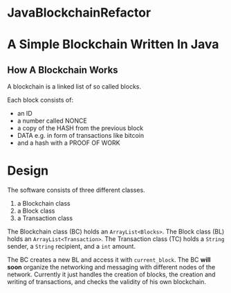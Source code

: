 # JavaBlockchainRefactor

# A Simple Blockchain Written In Java

## How A Blockchain Works

A blockchain is a linked list of so called blocks.

Each block consists of:
  * an ID
  * a number called NONCE
  * a copy of the HASH from the previous block
  * DATA e.g. in form of transactions like bitcoin
  * and a hash with a PROOF OF WORK
  
# Design

The software consists of three different classes.

1. a Blockchain class
2. a Block class
3. a Transaction class

The Blockchain class (BC) holds an `ArrayList<Blocks>`. The Block class (BL) holds
an `ArrayList<Transaction>`. The Transaction class (TC) holds a `String` sender, a `String` recipient, and a `int` amount.

The BC creates a new BL and access it with `current_block`. The BC **will soon** organize the networking and messaging with different nodes of the network. Currently it just handles the creation of blocks, the creation and writing of transactions, and checks the validity of his own blockchain.
